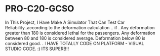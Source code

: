 # PRO-C20-GCSO
In This Project, I Have Make A Simulator That Can Test Car Reliability..according to the deformation calculation .. 
if .
Any deformation greater than 180 is considered lethal for the passengers.
Any deformation between 80 and 180 is considered average.
Deformation below 80 is considered good.
.  I HAVE TOTALLY CODE ON PLATFORM - VISUAL STUDIO CODE. :)
ITS SUPERB!!

